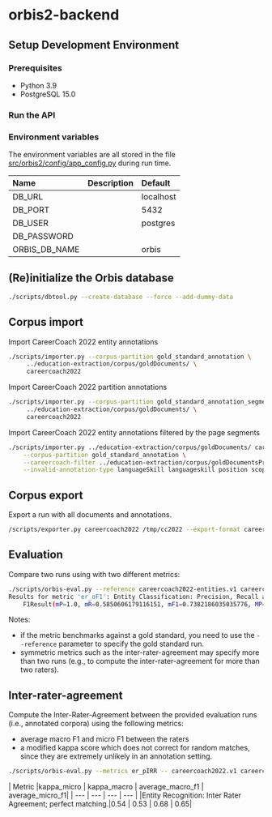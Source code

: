 # orbis2-backend

## Setup Development Environment

### Prerequisites

- Python 3.9
- PostgreSQL 15.0

### Run the API


### Environment variables

The environment variables are all stored in the file [src/orbis2/config/app_config.py](src/orbis2/config/app_config.py) during run time.

| Name                        | Description           | Default            |
| :----                       |:----------------------|:-------------------|
| DB_URL                      |                       | localhost          |
| DB_PORT                     |                       | 5432               |
| DB_USER                     |                       | postgres           |
| DB_PASSWORD                 |                       |                    |
| ORBIS_DB_NAME               |                       | orbis              |


## (Re)initialize the Orbis database

```bash
./scripts/dbtool.py --create-database --force --add-dummy-data
```

## Corpus import

Import CareerCoach 2022 entity annotations
```bash
./scripts/importer.py --corpus-partition gold_standard_annotation \
     ../education-extraction/corpus/goldDocuments/ \
     careercoach2022  
```

Import CareerCoach 2022 partition annotations
```bash
./scripts/importer.py --corpus-partition gold_standard_annotation_segmentation \
     ../education-extraction/corpus/goldDocuments/ \
     careercoach2022
```

Import CareerCoach 2022 entity annotations filtered by the page segments
```bash
./scripts/importer.py ../education-extraction/corpus/goldDocuments/ careercoach2022 \
    --corpus-partition gold_standard_annotation \
    --careercoach-filter ../education-extraction/corpus/goldDocumentsPre/ \
    --invalid-annotation-type languageSkill languageskill position scope school softskill industry sco
```

## Corpus export

Export a run with all documents and annotations.
```bash
/scripts/exporter.py careercoach2022 /tmp/cc2022 --export-format careercoach2022
```

## Evaluation

Compare two runs using with two different metrics:

```bash
./scripts/orbis-eval.py --reference careercoach2022-entities.v1 careercoach2022-entities.v0 --metrics el_oF1
Results for metric 'er_oF1': Entity Classification: Precision, Recall and F1; overlapping matching.
    F1Result(mP=1.0, mR=0.5850606179116151, mF1=0.7382186035035776, MP=0.9636363636363636, MR=0.566183898888596, MF1=0.6802433858599718)
```

Notes:
- if the metric benchmarks against a gold standard, you need to use the `--reference` parameter to specify the gold standard run.
- symmetric metrics such as the inter-rater-agreement may specify more than two runs (e.g., to compute the inter-rater-agreement for more than two raters).


## Inter-rater-agreement

Compute the Inter-Rater-Agreement between the provided evaluation runs (i.e., annotated corpora) using the following metrics:
- average macro F1 and micro F1 between the raters 
- a modified kappa score which does not correct for random matches, since they are extremely unlikely in an annotation setting. 


```bash
./scripts/orbis-eval.py --metrics er_pIRR -- careercoach2022.v1 careercoach2022.v2
```

| Metric |kappa_micro | kappa_macro | average_macro_f1 | average_micro_f1|
| --- | --- | --- | --- |
|Entity Recognition: Inter Rater Agreement; perfect matching.|0.54 | 0.53 | 0.68 | 0.65|


